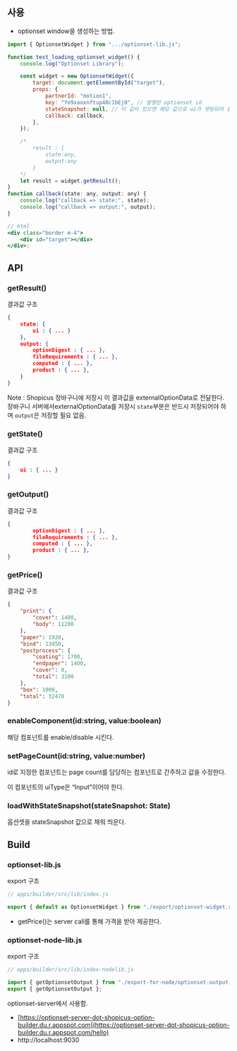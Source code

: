 ## 사용

-   optionset window을 생성하는 방법.

```jsx
import { OptionsetWidget } from ".../optionset-lib.js";

function test_loading_optionset_widget() {
    console.log("Optionset Library");

    const widget = new OptionsetWidget({
        target: document.getElementById("target"),
        props: {
            partnerId: "motion1",
            key: "Yo9xaoxnftup48c1bEj0", // 발행된 optionset id
            stateSnapshot: null, // 이 값이 있으면 해당 값으로 ui가 셋팅되어 표시됨.
            callback: callback,
        },
    });

    /*
		result : {
			state:any,
			output:any
		}
	*/
    let result = widget.getResult();
}
function callback(state: any, output: any) {
    console.log("callback => state:", state);
    console.log("callback => output:", output);
}

// html
<div class="border m-4">
    <div id="target"></div>
</div>;
```

## API

### getResult()

결과값 구조

```json
{
	state: {
		ui : { ... }
	},
	output: {
		optionDigest : { ... },
		fileRequirements : { ... },
		computed : { ... },
		product : { ... },
	}
}
```

Note : Shopicus 장바구니에 저장시 이 결과값을 externalOptionData로 전달한다. 장바구니 서버에서externalOptionData를 저장시 `state`부분은 반드시 저장되어야 하며 `output`은 저장할 필요 없음.

### getState()

결과값 구조

```json
{
	ui : { ... }
}
```

### getOutput()

결과값 구조

```json
{
		optionDigest : { ... },
		fileRequirements : { ... },
		computed : { ... },
		product : { ... },
}
```

### getPrice()

결과값 구조

```json
{
    "print": {
        "cover": 1400,
        "body": 11200
    },
    "paper": 1920,
    "bind": 13850,
    "postprocess": {
        "coating": 1700,
        "endpaper": 1400,
        "cover": 0,
        "total": 3100
    },
    "box": 1000,
    "total": 32470
}
```

### enableComponent(id:string, value:boolean)

해당 컴포넌트를 enable/disable 시킨다.

### setPageCount(id:string, value:number)

id로 지정한 컴포넌트는 page count를 담당하는 컴포넌트로 간주하고 값을 수정한다.

이 컴포넌트의 uiType은 “Input”이어야 한다.

### loadWithStateSnapshot(stateSnapshot: State)

옵션셋을 stateSnapshot 값으로 채워 띄운다.

## Build

### optionset-lib.js

export 구조

```jsx
// apps/builder/src/lib/index.js

export { default as OptionsetWidget } from "./export/optionset-widget.svelte";
```

-   getPrice()는 server call를 통해 가격을 받아 제공한다.

### optionset-node-lib.js

export 구조

```jsx
// apps/builder/src/lib/index-nodelib.js

import { getOptionsetOutput } from "./export-for-node/optionset-output-api";
export { getOptionsetOutput };
```

optionset-server에서 사용함.

-   [https://optionset-server-dot-shopicus-option-builder.du.r.appspot.com](https://optionset-server-dot-shopicus-option-builder.du.r.appspot.com/hello)
-   http://localhost:9030
